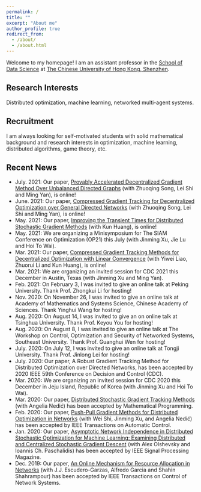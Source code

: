 ```yaml
---
permalink: /
title: ""
excerpt: "About me"
author_profile: true
redirect_from: 
  - /about/
  - /about.html
---
```


Welcome to my homepage!
I am an assistant professor in the [School of Data Science](https://sds.cuhk.edu.cn/) at [The Chinese University of Hong Kong, Shenzhen](https://www.cuhk.edu.cn/).

Research Interests
-----
Distributed optimization, machine learning, networked multi-agent systems.

Recruitment
-----
I am always looking for self-motivated students with solid mathematical background and research interests in optimization, machine learning, distributed algorithms, game theory, etc.


Recent News
-----
* July. 2021: Our paper, [Provably Accelerated Decentralized Gradient Method Over Unbalanced Directed Graphs](https://arxiv.org/pdf/2107.12065.pdf) (with Zhuoqing Song, Lei Shi and Ming Yan), is online!
* June. 2021: Our paper, [Compressed Gradient Tracking for Decentralized Optimization over General Directed Networks](https://arxiv.org/pdf/2106.07243.pdf) (with Zhuoqing Song, Lei Shi and Ming Yan), is online!
* May. 2021: Our paper, [Improving the Transient Times for Distributed Stochastic Gradient Methods](https://arxiv.org/pdf/2105.04851.pdf) (with Kun Huang), is online!
* May. 2021: We are organizing a Minisymposium for The SIAM Conference on Optimization (OP21) this July (with Jinming Xu, Jie Lu and Hoi To Wai).
* Mar. 2021: Our paper, [Compressed Gradient Tracking Methods for Decentralized Optimization with Linear Convergence](https://arxiv.org/pdf/2103.13748.pdf) (with Yiwei Liao, Zhuorui Li and Kun Huang), is online!
* Mar. 2021: We are organizing an invited session for CDC 2021 this December in Austin, Texas (with Jinming Xu and Ming Yan).
* Feb. 2021: On February 3, I was invited to give an online talk at Peking University. Thank Prof. Zhongkui Li for hosting!
* Nov. 2020: On November 26, I was invited to give an online talk at Academy of Mathematics and Systems Science, Chinese Academy of Sciences. Thank Yinghui Wang for hosting!
* Aug. 2020: On August 14, I was invited to give an on online talk at Tsinghua University. Thank Prof. Keyou You for hosting!
* Aug. 2020: On August 8, I was invited to give an online  talk at The Workshop on Control, Optimization and Security of Networked Systems, Southeast University. Thank Prof. Guanghui Wen for hosting!
* July. 2020: On July 12, I was invited to give an online talk at Tongji University. Thank Prof. Jinlong Lei for hosting!
* July. 2020: Our paper, A Robust Gradient Tracking Method for Distributed Optimization over Directed Networks, has been accepted by 2020 IEEE 59th Conference on Decision and Control (CDC).
* Mar. 2020: We are organizing an invited session for CDC 2020 this December in Jeju Island, Republic of Korea (with Jinming Xu and Hoi To Wai).
* Mar. 2020: Our paper, [Distributed Stochastic Gradient Tracking Methods](https://link.springer.com/article/10.1007/s10107-020-01487-0) (with Angelia Nedić) has been accepted by Mathematical Programming.
* Feb. 2020: Our paper, [Push-Pull Gradient Methods for Distributed Optimization in Networks](https://ieeexplore.ieee.org/abstract/document/8988200) (with Wei Shi, Jinming Xu, and Angelia Nedić) has been accepted by IEEE Transactions on Automatic Control.
* Jan. 2020: Our paper, [Asymptotic Network Independence in Distributed Stochastic Optimization for Machine Learning: Examining Distributed and Centralized Stochastic Gradient Descent](https://ieeexplore.ieee.org/abstract/document/9084351) (with Alex Olshevsky and Ioannis Ch. Paschalidis) has been accepted by IEEE Signal Processing Magazine.
* Dec. 2019: Our paper, [An Online Mechanism for Resource Allocation in Networks](https://ieeexplore.ieee.org/abstract/document/8950126) (with J.J. Escudero-Garzas, Alfredo Garcia and Shahin Shahrampour) has been accepted by IEEE Transactions on Control of Network Systems.
